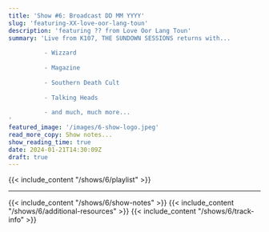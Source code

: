 ```yaml
---
title: 'Show #6: Broadcast DD MM YYYY'
slug: 'featuring-XX-love-oor-lang-toun'
description: 'featuring ?? from Love Oor Lang Toun'
summary: 'Live from K107, THE SUNDOWN SESSIONS returns with...
 
          - Wizzard
                    
          - Magazine
          
          - Southern Death Cult
          
          - Talking Heads
          
          - and much, much more...
'
featured_image: '/images/6-show-logo.jpeg'
read_more_copy: Show notes...
show_reading_time: true
date: 2024-01-21T14:30:09Z
draft: true
---
```

{{< include_content "/shows/6/playlist" >}}

---

{{< include_content "/shows/6/show-notes" >}}
{{< include_content "/shows/6/additional-resources" >}}
{{< include_content "/shows/6/track-info" >}}
